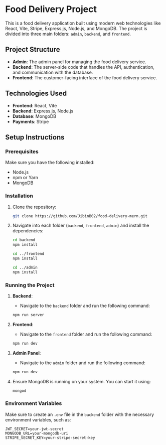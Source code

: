 # Food Delivery Project

This is a food delivery application built using modern web technologies like React, Vite, Stripe, Express.js, Node.js, and MongoDB. The project is divided into three main folders: `admin`, `backend`, and `frontend`.

## Project Structure

- **Admin**: The admin panel for managing the food delivery service.
- **Backend**: The server-side code that handles the API, authentication, and communication with the database.
- **Frontend**: The customer-facing interface of the food delivery service.

## Technologies Used

- **Frontend**: React, Vite
- **Backend**: Express.js, Node.js
- **Database**: MongoDB
- **Payments**: Stripe

## Setup Instructions

### Prerequisites

Make sure you have the following installed:

- Node.js
- npm or Yarn
- MongoDB

### Installation

1. Clone the repository:

    ```bash
    git clone https://github.com/JibinB02/food-delivery-mern.git
    ```

2. Navigate into each folder (`backend`, `frontend`, `admin`) and install the dependencies:

    ```bash
    cd backend
    npm install
    ```

    ```bash
    cd ../frontend
    npm install
    ```

    ```bash
    cd ../admin
    npm install
    ```

### Running the Project

1. **Backend**:
    - Navigate to the `backend` folder and run the following command:

    ```bash
    npm run server
    ```

2. **Frontend**:
    - Navigate to the `frontend` folder and run the following command:

    ```bash
    npm run dev
    ```

3. **Admin Panel**:
    - Navigate to the `admin` folder and run the following command:

    ```bash
    npm run dev
    ```

4. Ensure MongoDB is running on your system. You can start it using:

    ```bash
    mongod
    ```

### Environment Variables

Make sure to create an `.env` file in the `backend` folder with the necessary environment variables, such as:

```plaintext
JWT_SECRET=your-jwt-secret
MONGODB_URL=your-mongodb-uri
STRIPE_SECRET_KEY=your-stripe-secret-key
